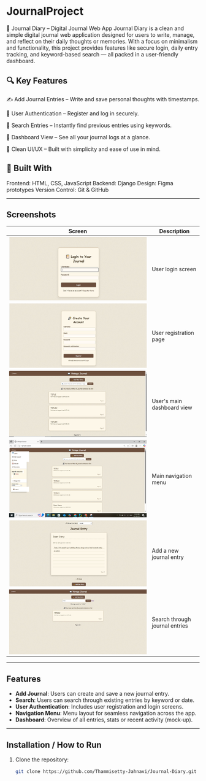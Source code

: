 # JournalProject
📝 Journal Diary – Digital Journal Web App
Journal Diary is a clean and simple digital journal web application designed for users to write, manage, and reflect on their daily thoughts or memories. With a focus on minimalism and functionality, this project provides features like secure login, daily entry tracking, and keyword-based search — all packed in a user-friendly dashboard.

## 🔍 Key Features
✍️ Add Journal Entries – Write and save personal thoughts with timestamps.

🔐 User Authentication – Register and log in securely.

🧠 Search Entries – Instantly find previous entries using keywords.

📅 Dashboard View – See all your journal logs at a glance.

📲 Clean UI/UX – Built with simplicity and ease of use in mind.

## 📌 Built With
Frontend: HTML, CSS, JavaScript 
Backend: Django 
Design: Figma prototypes
Version Control: Git & GitHub

---
## Screenshots
| Screen | Description |
|--------|-------------|
| ![Login](Screenshots/login.JPG)             | User login screen |
| ![Register](Screenshots/register.JPG)       | User registration page |
| ![Dashboard](Screenshots/dashboard.JPG)     | User's main dashboard view |
| ![Menu](Screenshots/menu.png)               | Main navigation menu |
| ![Add Journal](Screenshots/addjournal.JPG) | Add a new journal entry |
| ![Search](Screenshots/search.JPG)           | Search through journal entries |

---

## Features

- **Add Journal**: Users can create and save a new journal entry.  
- **Search**: Users can search through existing entries by keyword or date.  
- **User Authentication**: Includes user registration and login screens.  
- **Navigation Menu**: Menu layout for seamless navigation across the app.  
- **Dashboard**: Overview of all entries, stats or recent activity (mock‑up).

---

## Installation / How to Run

1. Clone the repository:  
   ```bash
   git clone https://github.com/Thammisetty-Jahnavi/Journal-Diary.git
     
